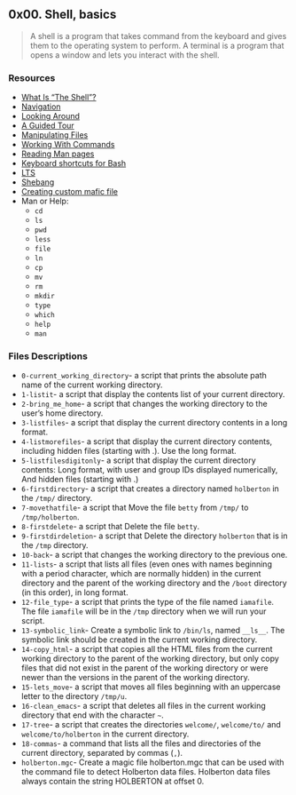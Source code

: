 ## 0x00. Shell, basics
> A shell is a program that takes command from the keyboard and gives them to
> the operating system to perform.
> A terminal is a program that opens a window and lets you interact with the
> shell.

### Resources
* [What Is “The Shell”?](http://linuxcommand.org/lc3_lts0010.php)
* [Navigation](http://linuxcommand.org/lc3_lts0020.php)
* [Looking Around](http://linuxcommand.org/lc3_lts0030.php)
* [A Guided Tour](http://linuxcommand.org/lc3_lts0040.php)
* [Manipulating Files](http://linuxcommand.org/lc3_lts0050.php)
* [Working With Commands](http://linuxcommand.org/lc3_lts0060.php)
* [Reading Man pages](http://linuxcommand.org/lc3_man_pages/man1.html)
* [Keyboard shortcuts for Bash](https://www.howtogeek.com/howto/ubuntu/keyboard-shortcuts-for-bash-command-shell-for-ubuntu-debian-suse-redhat-linux-etc/)
* [LTS](https://wiki.ubuntu.com/LTS)
* [Shebang](https://en.wikipedia.org/wiki/Shebang_%28Unix%29)
* [Creating custom mafic file](https://cweiske.de/tagebuch/custom-magic-db.htm)
* Man or Help:
  * `cd`
  * `ls`
  * `pwd`
  * `less`
  * `file`
  * `ln`
  * `cp`
  * `mv`
  * `rm`
  * `mkdir`
  * `type`
  * `which`
  * `help`
  * `man`

### Files Descriptions
* `0-current_working_directory`- a script that prints the absolute path name of the current working directory.
* `1-listit`- a script that display the contents list of your current directory.
* `2-bring_me_home`- a script that changes the working directory to the user’s home directory.
* `3-listfiles`- a script that display the current directory contents in a long format.
* `4-listmorefiles`- a script that display the current directory contents, including hidden files (starting with .). Use the long format.
* `5-listfilesdigitonly`- a script that display the current directory contents: Long format, with user and group IDs displayed numerically, And hidden files (starting with .)
* `6-firstdirectory`- a script that creates a directory named `holberton` in the `/tmp/` directory.
* `7-movethatfile`- a script that Move the file `betty` from `/tmp/` to `/tmp/holberton`.
* `8-firstdelete`- a script that Delete the file `betty`.
* `9-firstdirdeletion`- a script that Delete the directory `holberton` that is in the `/tmp` directory.
* `10-back`- a script that changes the working directory to the previous one.
* `11-lists`- a script that lists all files (even ones with names beginning with a period character, which are normally hidden) in the current directory and the parent of the working directory and the `/boot` directory (in this order), in long format.
* `12-file_type`- a script that prints the type of the file named `iamafile`. The file `iamafile` will be in the `/tmp` directory when we will run your script.
* `13-symbolic_link`- Create a symbolic link to `/bin/ls`, named `__ls__`. The symbolic link should be created in the current working directory.
* `14-copy_html`- a script that copies all the HTML files from the current working directory to the parent of the working directory, but only copy files that did not exist in the parent of the working directory or were newer than the versions in the parent of the working directory.
* `15-lets_move`- a script that moves all files beginning with an uppercase letter to the directory `/tmp/u`.
* `16-clean_emacs`- a script that deletes all files in the current working directory that end with the character `~`.
* `17-tree`- a script that creates the directories `welcome/`, `welcome/to/` and `welcome/to/holberton` in the current directory.
* `18-commas`- a command that lists all the files and directories of the current directory, separated by commas (`,`).
* `holberton.mgc`- Create a magic file holberton.mgc that can be used with the command file to detect Holberton data files. Holberton data files always contain the string HOLBERTON at offset 0.